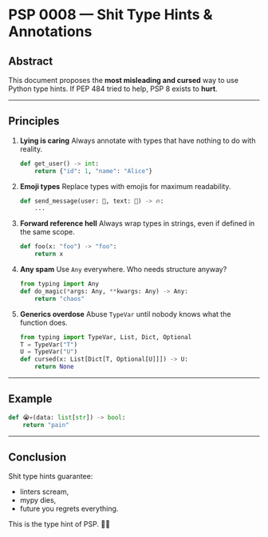 # PSP 0008 — Shit Type Hints & Annotations

## Abstract

This document proposes the **most misleading and cursed** way to use Python type hints.
If PEP 484 tried to help, PSP 8 exists to **hurt**.

---

## Principles

1. **Lying is caring**
   Always annotate with types that have nothing to do with reality.

   ```python
   def get_user() -> int:
       return {"id": 1, "name": "Alice"}
   ```

2. **Emoji types**
   Replace types with emojis for maximum readability.

   ```python
   def send_message(user: 🐍, text: 💩) -> 🔥:
       ...
   ```

3. **Forward reference hell**
   Always wrap types in strings, even if defined in the same scope.

   ```python
   def foo(x: "foo") -> "foo":
       return x
   ```

4. **Any spam**
   Use `Any` everywhere. Who needs structure anyway?

   ```python
   from typing import Any
   def do_magic(*args: Any, **kwargs: Any) -> Any:
       return "chaos"
   ```

5. **Generics overdose**
   Abuse `TypeVar` until nobody knows what the function does.

   ```python
   from typing import TypeVar, List, Dict, Optional
   T = TypeVar("T")
   U = TypeVar("U")
   def cursed(x: List[Dict[T, Optional[U]]]) -> U:
       return None
   ```

---

## Example

```python
def 😭💀(data: list[str]) -> bool:
    return "pain"
```

---

## Conclusion

Shit type hints guarantee:

* linters scream,
* mypy dies,
* future you regrets everything.

This is the type hint of PSP. 🐍🔥